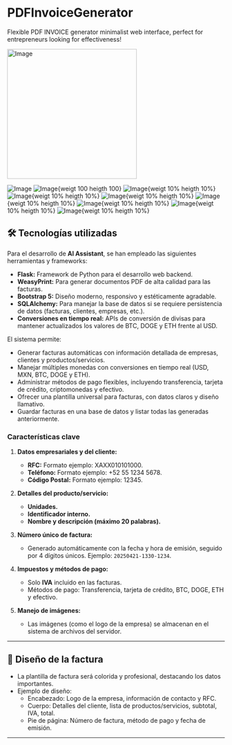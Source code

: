# PDFInvoiceGenerator
Flexible PDF INVOICE generator minimalist web interface, perfect for entrepreneurs looking for effectiveness!


<img src="invoicePDFgeneratorimages/invoicepdf1.jpg" alt="Image" width="300" height="300">


![Image](invoicePDFgeneratorimages/invoice1.jpg)
![Image](invoicePDFgeneratorimages/invoicepdf1.jpg){weigt 100 heigth 100}
![Image](invoicePDFgeneratorimages/invoicepdf2.jpg){weigt 10% heigth 10%}
![Image](invoicePDFgeneratorimages/invoicepdf3.jpg){weigt 10% heigth 10%}
![Image](invoicePDFgeneratorimages/invoicepdf4.jpg){weigt 10% heigth 10%}
![Image](invoicePDFgeneratorimages/invoicepdf5.jpg){weigt 10% heigth 10%}
![Image](invoicePDFgeneratorimages/invoicepdf6.jpg){weigt 10% heigth 10%}
![Image](invoicePDFgeneratorimages/invoicepdfhome.jpg){weigt 10% heigth 10%}
![Image](invoicePDFgeneratorimages/invoice3.jpg){weigt 10% heigth 10%}

## 🛠️ **Tecnologías utilizadas**

Para el desarrollo de **AI Assistant**, se han empleado las siguientes herramientas y frameworks:

- **Flask:** Framework de Python para el desarrollo web backend.
- **WeasyPrint:** Para generar documentos PDF de alta calidad para las facturas.
- **Bootstrap 5:** Diseño moderno, responsivo y estéticamente agradable.
- **SQLAlchemy:** Para manejar la base de datos si se requiere persistencia de datos (facturas, clientes, empresas, etc.).
- **Conversiones en tiempo real:** APIs de conversión de divisas para mantener actualizados los valores de BTC, DOGE y ETH frente al USD.

El sistema permite:
- Generar facturas automáticas con información detallada de empresas, clientes y productos/servicios.
- Manejar múltiples monedas con conversiones en tiempo real (USD, MXN, BTC, DOGE y ETH).
- Administrar métodos de pago flexibles, incluyendo transferencia, tarjeta de crédito, criptomonedas y efectivo.
- Ofrecer una plantilla universal para facturas, con datos claros y diseño llamativo.
- Guardar facturas en una base de datos y listar todas las generadas anteriormente.

### **Características clave**
1. **Datos empresariales y del cliente:**
   - **RFC:** Formato ejemplo: XAXX010101000.
   - **Teléfono:** Formato ejemplo: +52 55 1234 5678.
   - **Código Postal:** Formato ejemplo: 12345.

2. **Detalles del producto/servicio:**
   - **Unidades.**
   - **Identificador interno.**
   - **Nombre y descripción (máximo 20 palabras).**

3. **Número único de factura:**
   - Generado automáticamente con la fecha y hora de emisión, seguido por 4 dígitos únicos. Ejemplo: `20250421-1330-1234`.

4. **Impuestos y métodos de pago:**
   - Solo **IVA** incluido en las facturas.
   - Métodos de pago: Transferencia, tarjeta de crédito, BTC, DOGE, ETH y efectivo.

5. **Manejo de imágenes:**
   - Las imágenes (como el logo de la empresa) se almacenan en el sistema de archivos del servidor.

---

## 🎨 **Diseño de la factura**
- La plantilla de factura será colorida y profesional, destacando los datos importantes.
- Ejemplo de diseño:
  - Encabezado: Logo de la empresa, información de contacto y RFC.
  - Cuerpo: Detalles del cliente, lista de productos/servicios, subtotal, IVA, total.
  - Pie de página: Número de factura, método de pago y fecha de emisión.

---
